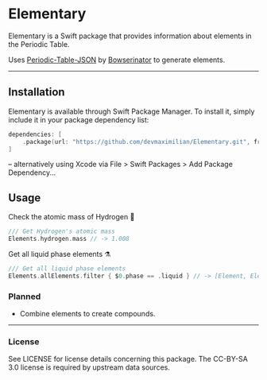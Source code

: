 # Elementary

Elementary is a Swift package that provides information about elements in the Periodic Table.

Uses [Periodic-Table-JSON](https://github.com/Bowserinator/Periodic-Table-JSON) by [Bowserinator](https://github.com/Bowserinator) to generate elements.

---

## Installation

Elementary is available through Swift Package Manager. To install it, simply include it in your package dependency list:

```swift
dependencies: [
    .package(url: "https://github.com/devmaximilian/Elementary.git", from: "1.0.0"),
]
```
– alternatively using Xcode via File > Swift Packages > Add Package Dependency...

## Usage

Check the atomic mass of Hydrogen 🔬

```swift
/// Get Hydrogen's atomic mass
Elements.hydrogen.mass // -> 1.008
```

Get all liquid phase elements ⚗️

```swift
/// Get all liquid phase elements
Elements.allElements.filter { $0.phase == .liquid } // -> [Element, Element, ...]
```

### Planned

- Combine elements to create compounds.

---

### License

See LICENSE for license details concerning this package. The CC-BY-SA 3.0 license is required by upstream data sources. 

